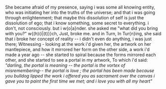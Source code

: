 She became afraid of my presence, saying i was some all knowing entity, who was initiating her into the truths of the universe; and that i was going through enlightenment; that maybe this dissolution of self is just the dissolution of ego; that i know something, some secret to everything. i don't, not consciously. but i w{o|a}nder. she asked me "what did you bring with you?" w{(h){i|(t)}}ch, Just, broke me. and in Turn, In Tur{n}ing, she said that i broke her concept of reality -- i didn't even do anything, i was just there; Witnessing - looking at the work i'd given her, the artwork on her mantlepiece, and how it mirrored her form on the other side, a work i'd made a year ago -- she started to spiral because the forms mirrored each other, and she started to see a portal in my artwork, To which i'd said:
*"darling, the portal is meaning -- the portal is the vortex of misremembering-- the portal is love ; the portal has been made because you bulldog lipped the work i offered you as sacrament over the canvas i gave you to paint the first time we met; and i love you with all my heart"*